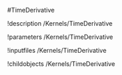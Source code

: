 <!-- MOOSE Object Documentation Stub: Remove this when content is added. -->
#TimeDerivative

!description /Kernels/TimeDerivative

!parameters /Kernels/TimeDerivative

!inputfiles /Kernels/TimeDerivative

!childobjects /Kernels/TimeDerivative
